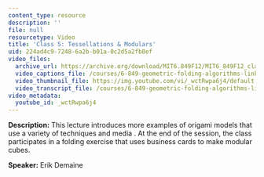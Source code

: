 ```yaml
---
content_type: resource
description: ''
file: null
resourcetype: Video
title: 'Class 5: Tessellations & Modulars'
uid: 224ad4c9-7248-6a2b-b01a-0c2d5a2fb8ef
video_files:
  archive_url: https://archive.org/download/MIT6.849F12/MIT6_849F12_class05_300k.mp4
  video_captions_file: /courses/6-849-geometric-folding-algorithms-linkages-origami-polyhedra-fall-2012/d159a369f34d5c6db7c7ea68cd3f1294_wctRwpa6j4.vtt
  video_thumbnail_file: https://img.youtube.com/vi/_wctRwpa6j4/default.jpg
  video_transcript_file: /courses/6-849-geometric-folding-algorithms-linkages-origami-polyhedra-fall-2012/482be6a3ad735c76185457520df987b9_wctRwpa6j4.pdf
video_metadata:
  youtube_id: _wctRwpa6j4
---
```


**Description:** This lecture introduces more examples of origami models that use a variety of techniques and media . At the end of the session, the class participates in a folding exercise that uses business cards to make modular cubes.

**Speaker:** Erik Demaine